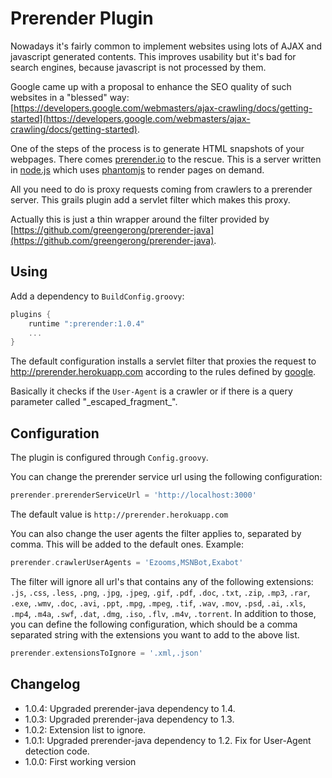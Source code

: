 # Prerender Plugin


Nowadays it's fairly common to implement websites using lots of AJAX and javascript generated contents. This improves usability but it's bad for search engines, because javascript is not processed by them.

Google came up with a proposal to enhance the SEO quality of such websites in a  "blessed" way: [https://developers.google.com/webmasters/ajax-crawling/docs/getting-started](https://developers.google.com/webmasters/ajax-crawling/docs/getting-started).

One of the steps of the process is to generate HTML snapshots of your webpages. There comes [prerender.io](http://prerender.io) to the rescue. This is a server written in [node.js](http://nodejs.org) which uses [phantomjs](http://phantomjs.org) to render pages on demand.

All you need to do is proxy requests coming from crawlers to a prerender server. This grails plugin add a servlet filter which makes this proxy.

Actually this is just a thin wrapper around the filter provided by [https://github.com/greengerong/prerender-java](https://github.com/greengerong/prerender-java).

## Using

Add a dependency to `BuildConfig.groovy`:
```groovy
plugins {
	runtime ":prerender:1.0.4"
	...
}
```

The default configuration installs a servlet filter that proxies the request to http://prerender.herokuapp.com according to the rules defined by [google](https://developers.google.com/webmasters/ajax-crawling/docs/getting-started).

Basically it checks if the `User-Agent` is a crawler or if there is a query parameter called "\_escaped\_fragment\_".

## Configuration

The plugin is configured through `Config.groovy`.

You can change the prerender service url using the following configuration:
```groovy
prerender.prerenderServiceUrl = 'http://localhost:3000'
```

The default value is `http://prerender.herokuapp.com`

You can also change the user agents the filter applies to, separated by comma. This will be added to the default ones. Example: 
```groovy
prerender.crawlerUserAgents = 'Ezooms,MSNBot,Exabot'
```

The filter will ignore all url's that contains any of the following extensions: `.js`, `.css`, `.less`, `.png`, `.jpg`, `.jpeg`, `.gif`, `.pdf`, `.doc`, `.txt`, `.zip`, `.mp3`, `.rar`, `.exe`, `.wmv`, `.doc`, `.avi`, `.ppt`, `.mpg`, `.mpeg`, `.tif`, `.wav`, `.mov`, `.psd`, `.ai`, `.xls`, `.mp4`, `.m4a`, `.swf`, `.dat`, `.dmg`, `.iso`, `.flv`, `.m4v`, `.torrent`.
In addition to those, you can define the following configuration, which should be a comma separated string with the extensions you want to add to the above list.
```groovy
prerender.extensionsToIgnore = '.xml,.json'
```

## Changelog

* 1.0.4: Upgraded prerender-java dependency to 1.4.
* 1.0.3: Upgraded prerender-java dependency to 1.3.
* 1.0.2: Extension list to ignore.
* 1.0.1: Upgraded prerender-java dependency to 1.2. Fix for User-Agent detection code.
* 1.0.0: First working version

